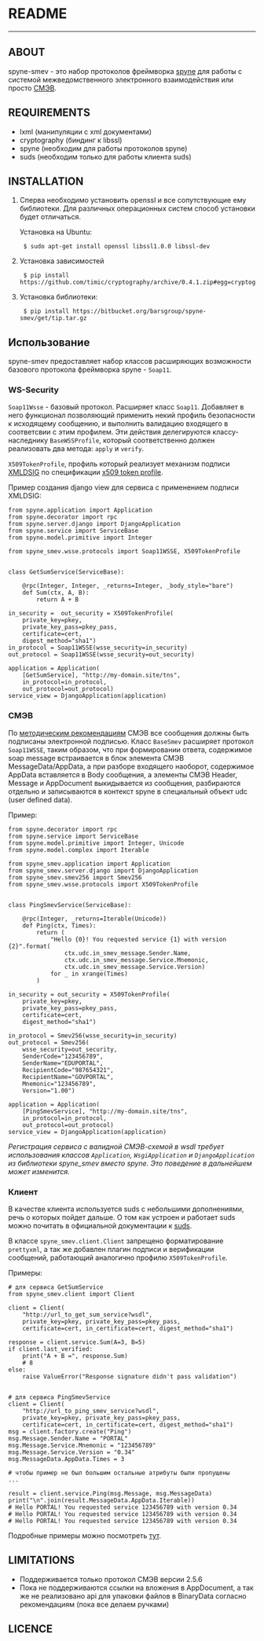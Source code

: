 # README
* * *

## ABOUT

spyne-smev - это набор протоколов фреймворка [spyne](http://spyne.io/>)
для работы с системой межведомственного электронного взаимодействия или просто
[СМЭВ](http://smev.gosuslugi.ru/>).

## REQUIREMENTS

* lxml (манипуляции с xml документами)
* cryptography (биндинг к libssl)
* spyne (необходим для работы протоколов spyne)
* suds (необходим только для работы клиента suds)

## INSTALLATION

1. Сперва необходимо установить openssl и все сопутствующие ему библиотеки.
   Для различных операционных систем способ установки будет отличаться.

    Установка на Ubuntu:

        $ sudo apt-get install openssl libssl1.0.0 libssl-dev

1. Установка зависимостей

        $ pip install https://github.com/timic/cryptography/archive/0.4.1.zip#egg=cryptography


1. Установка библиотеки:

        $ pip install https://bitbucket.org/barsgroup/spyne-smev/get/tip.tar.gz

## Использование

spyne-smev предоставляет набор классов расширяющих возможности базового протокола
фреймворка spyne - `Soap11`.

### WS-Security

`Soap11Wsse` - базовый протокол. Расширяет класс `Soap11`.
Добавляет в него функционал позволяющий применить некий профиль безопасности
к исходящему сообщению, и выполнить валидацию входящего в соответсвии с
этим профилем. Эти действия делегируются классу-наследнику
`BaseWSSProfile`, который соответственно должен реализовать два метода:
`apply` и `verify`.

`X509TokenProfile`, профиль который реализует механизм подписи
[XMLDSIG](http://www.w3.org/TR/xmldsig-core) по спецификации
[x509 token profile](http://docs.oasis-open.org/wss/2004/01/oasis-200401-wss-x509-token-profile-1.0.pdf).

Пример создания django view для сервиса с применением подписи XMLDSIG:

    from spyne.application import Application
    from spyne.decorator import rpc
    from spyne.server.django import DjangoApplication
    from spyne.service import ServiceBase
    from spyne.model.primitive import Integer

    from spyne_smev.wsse.protocols import Soap11WSSE, X509TokenProfile


    class GetSumService(ServiceBase):

        @rpc(Integer, Integer, _returns=Integer, _body_style="bare")
        def Sum(ctx, A, B):
            return A + B

    in_security =  out_security = X509TokenProfile(
        private_key=pkey,
        private_key_pass=pkey_pass,
        certificate=cert,
        digest_method="sha1")
    in_protocol = Soap11WSSE(wsse_security=in_security)
    out_protocol = Soap11WSSE(wsse_security=out_security)

    application = Application(
        [GetSumService], "http://my-domain.site/tns",
        in_protocol=in_protocol,
        out_protocol=out_protocol)
    service_view = DjangoApplication(application)


### СМЭВ

По [методическим рекомендациям](http://smev.gosuslugi.ru/portal/api/files/get/27403)
СМЭВ все сообщения должны быть подписаны электронной подписью.
Класс `BaseSmev` расширяет протокол `Soap11WSSE`, таким образом, что
при формировании ответа, содержимое soap message встраивается в блок элемента
СМЭВ MessageData/AppData, а при разборе входящего наоборот, содержимое AppData
вставляется в Body сообщения, а элементы СМЭВ Header, Message и AppDocument
выкидывается из сообщения, разбираются отдельно и записываются в контекст
spyne в специальный объект udc (user defined data).

Пример:

    from spyne.decorator import rpc
    from spyne.service import ServiceBase
    from spyne.model.primitive import Integer, Unicode
    from spyne.model.complex import Iterable

    from spyne_smev.application import Application
    from spyne_smev.server.django import DjangoApplication
    from spyne_smev.smev256 import Smev256
    from spyne_smev.wsse.protocols import X509TokenProfile


    class PingSmevService(ServiceBase):

        @rpc(Integer, _returns=Iterable(Unicode))
        def Ping(ctx, Times):
            return (
                "Hello {0}! You requested service {1} with version {2}".format(
                    ctx.udc.in_smev_message.Sender.Name,
                    ctx.udc.in_smev_message.Service.Mnemonic,
                    ctx.udc.in_smev_message.Service.Version)
                for _ in xrange(Times)
            )

    in_security = out_security = X509TokenProfile(
        private_key=pkey,
        private_key_pass=pkey_pass,
        certificate=cert,
        digest_method="sha1")

    in_protocol = Smev256(wsse_security=in_security)
    out_protocol = Smev256(
        wsse_security=out_security,
        SenderCode="123456789",
        SenderName="EDUPORTAL",
        RecipientCode="987654321",
        RecipientName="GOVPORTAL",
        Mnemonic="123456789",
        Version="1.00")

    application = Application(
        [PingSmevService], "http://my-domain.site/tns",
        in_protocol=in_protocol,
        out_protocol=out_protocol)
    service_view = DjangoApplication(application)


*Регистрация сервиса с валидной СМЭВ-схемой в wsdl требует использования
классов `Application`, `WsgiApplication` и `DjangoApplication` из библиотеки
spyne_smev вместо spyne. Это поведение в дальнейшем может изменится.*

### Клиент

В качестве клиента используется suds с небольшими дополнениями, речь о которых
пойдет дальше. О том как устроен и работает suds можно почитать в официальной
документации к [suds](link_to_suds_documentation).

В классе `spyne_smev.client.Client` запрещено форматирование `prettyxml`,
а так же добавлен плагин подписи и верификации сообщений, работающий аналогично
профилю `X509TokenProfile`.

Примеры:

    # для сервиса GetSumService
    from spyne_smev.client import Client

    client = Client(
        "http://url_to_get_sum_service?wsdl",
        private_key=pkey, private_key_pass=pkey_pass,
        certificate=cert, in_certificate=cert, digest_method="sha1")

    response = client.service.Sum(A=3, B=5)
    if client.last_verified:
        print("A + B =", response.Sum)
        # 8
    else:
        raise ValueError("Response signature didn't pass validation")


    # для сервиса PingSmevService
    client = Client(
        "http://url_to_ping_smev_service?wsdl",
        private_key=pkey, private_key_pass=pkey_pass,
        certificate=cert, in_certificate=cert, digest_method="sha1")
    msg = client.factory.create("Ping")
    msg.Message.Sender.Name = "PORTAL"
    msg.Message.Service.Mnemonic = "123456789"
    msg.Message.Service.Version = "0.34"
    msg.MessageData.AppData.Times = 3

    # чтобы пример не был большим остальные атрибуты были пропущены
    ...

    result = client.service.Ping(msg.Message, msg.MessageData)
    print("\n".join(result.MessageData.AppData.Iterable))
    # Hello PORTAL! You requested service 123456789 with version 0.34
    # Hello PORTAL! You requested service 123456789 with version 0.34
    # Hello PORTAL! You requested service 123456789 with version 0.34


Подробные примеры можно посмотреть
[тут](https://bitbucket.org/barsgroup/spyne-smev/src/tip/src/examples/?at=default).

## LIMITATIONS

* Поддерживается только протокол СМЭВ версии 2.5.6
* Пока не поддерживаются ссылки на вложения в AppDocument, а так же не
  реализовано api для упаковки файлов в BinaryData согласно рекомендациям
  (пока все делаем ручками)

## LICENCE
